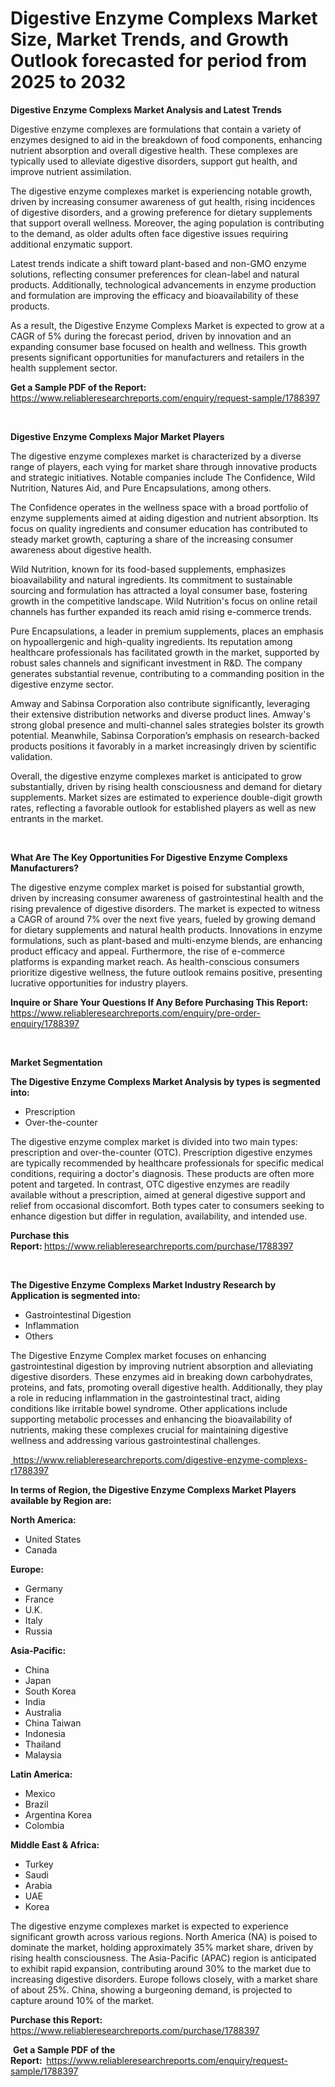 <p><h1>Digestive Enzyme Complexs Market Size, Market Trends, and Growth Outlook forecasted for period from 2025 to 2032</h1></p><p><strong>Digestive Enzyme Complexs Market Analysis and Latest Trends</strong></p>
<p><p>Digestive enzyme complexes are formulations that contain a variety of enzymes designed to aid in the breakdown of food components, enhancing nutrient absorption and overall digestive health. These complexes are typically used to alleviate digestive disorders, support gut health, and improve nutrient assimilation.</p><p>The digestive enzyme complexes market is experiencing notable growth, driven by increasing consumer awareness of gut health, rising incidences of digestive disorders, and a growing preference for dietary supplements that support overall wellness. Moreover, the aging population is contributing to the demand, as older adults often face digestive issues requiring additional enzymatic support.</p><p>Latest trends indicate a shift toward plant-based and non-GMO enzyme solutions, reflecting consumer preferences for clean-label and natural products. Additionally, technological advancements in enzyme production and formulation are improving the efficacy and bioavailability of these products. </p><p>As a result, the Digestive Enzyme Complexs Market is expected to grow at a CAGR of 5% during the forecast period, driven by innovation and an expanding consumer base focused on health and wellness. This growth presents significant opportunities for manufacturers and retailers in the health supplement sector.</p></p>
<p><strong>Get a Sample PDF of the Report:&nbsp;</strong> <a href="https://www.reliableresearchreports.com/enquiry/request-sample/1788397?utm_campaign=2224&utm_medium=2&utm_source=Github&utm_content=ia&utm_term=19042025&utm_id=digestive-enzyme-complexs">https://www.reliableresearchreports.com/enquiry/request-sample/1788397</a></p>
<p>&nbsp;</p>
<p><strong>Digestive Enzyme Complexs Major Market Players</strong></p>
<p><p>The digestive enzyme complexes market is characterized by a diverse range of players, each vying for market share through innovative products and strategic initiatives. Notable companies include The Confidence, Wild Nutrition, Natures Aid, and Pure Encapsulations, among others.</p><p>The Confidence operates in the wellness space with a broad portfolio of enzyme supplements aimed at aiding digestion and nutrient absorption. Its focus on quality ingredients and consumer education has contributed to steady market growth, capturing a share of the increasing consumer awareness about digestive health.</p><p>Wild Nutrition, known for its food-based supplements, emphasizes bioavailability and natural ingredients. Its commitment to sustainable sourcing and formulation has attracted a loyal consumer base, fostering growth in the competitive landscape. Wild Nutrition's focus on online retail channels has further expanded its reach amid rising e-commerce trends.</p><p>Pure Encapsulations, a leader in premium supplements, places an emphasis on hypoallergenic and high-quality ingredients. Its reputation among healthcare professionals has facilitated growth in the market, supported by robust sales channels and significant investment in R&D. The company generates substantial revenue, contributing to a commanding position in the digestive enzyme sector.</p><p>Amway and Sabinsa Corporation also contribute significantly, leveraging their extensive distribution networks and diverse product lines. Amway's strong global presence and multi-channel sales strategies bolster its growth potential. Meanwhile, Sabinsa Corporation’s emphasis on research-backed products positions it favorably in a market increasingly driven by scientific validation.</p><p>Overall, the digestive enzyme complexes market is anticipated to grow substantially, driven by rising health consciousness and demand for dietary supplements. Market sizes are estimated to experience double-digit growth rates, reflecting a favorable outlook for established players as well as new entrants in the market.</p></p>
<p>&nbsp;</p>
<p><strong>What Are The Key Opportunities For Digestive Enzyme Complexs Manufacturers?</strong></p>
<p><p>The digestive enzyme complex market is poised for substantial growth, driven by increasing consumer awareness of gastrointestinal health and the rising prevalence of digestive disorders. The market is expected to witness a CAGR of around 7% over the next five years, fueled by growing demand for dietary supplements and natural health products. Innovations in enzyme formulations, such as plant-based and multi-enzyme blends, are enhancing product efficacy and appeal. Furthermore, the rise of e-commerce platforms is expanding market reach. As health-conscious consumers prioritize digestive wellness, the future outlook remains positive, presenting lucrative opportunities for industry players.</p></p>
<p><strong>Inquire or Share Your Questions If Any Before Purchasing This Report:</strong> <a href="https://www.reliableresearchreports.com/enquiry/pre-order-enquiry/1788397?utm_campaign=2224&utm_medium=2&utm_source=Github&utm_content=ia&utm_term=19042025&utm_id=digestive-enzyme-complexs">https://www.reliableresearchreports.com/enquiry/pre-order-enquiry/1788397</a></p>
<p>&nbsp;</p>
<p><strong>Market Segmentation</strong></p>
<p><strong>The Digestive Enzyme Complexs Market Analysis by types is segmented into:</strong></p>
<p><ul><li>Prescription</li><li>Over-the-counter</li></ul></p>
<p><p>The digestive enzyme complex market is divided into two main types: prescription and over-the-counter (OTC). Prescription digestive enzymes are typically recommended by healthcare professionals for specific medical conditions, requiring a doctor's diagnosis. These products are often more potent and targeted. In contrast, OTC digestive enzymes are readily available without a prescription, aimed at general digestive support and relief from occasional discomfort. Both types cater to consumers seeking to enhance digestion but differ in regulation, availability, and intended use.</p></p>
<p><strong>Purchase this Report:&nbsp;</strong><a href="https://www.reliableresearchreports.com/purchase/1788397?utm_campaign=2224&utm_medium=2&utm_source=Github&utm_content=ia&utm_term=19042025&utm_id=digestive-enzyme-complexs">https://www.reliableresearchreports.com/purchase/1788397</a></p>
<p>&nbsp;</p>
<p><strong>The Digestive Enzyme Complexs Market Industry Research by Application is segmented into:</strong></p>
<p><ul><li>Gastrointestinal Digestion</li><li>Inflammation</li><li>Others</li></ul></p>
<p><p>The Digestive Enzyme Complex market focuses on enhancing gastrointestinal digestion by improving nutrient absorption and alleviating digestive disorders. These enzymes aid in breaking down carbohydrates, proteins, and fats, promoting overall digestive health. Additionally, they play a role in reducing inflammation in the gastrointestinal tract, aiding conditions like irritable bowel syndrome. Other applications include supporting metabolic processes and enhancing the bioavailability of nutrients, making these complexes crucial for maintaining digestive wellness and addressing various gastrointestinal challenges.</p></p>
<p><a href="https://www.reliableresearchreports.com/digestive-enzyme-complexs-r1788397?utm_campaign=2224&utm_medium=2&utm_source=Github&utm_content=ia&utm_term=19042025&utm_id=digestive-enzyme-complexs">&nbsp;https://www.reliableresearchreports.com/digestive-enzyme-complexs-r1788397</a></p>
<p><strong>In terms of Region, the Digestive Enzyme Complexs Market Players available by Region are:</strong></p>
<p>
    <p> <strong> North America: </strong>
        <ul>
            <li>United States</li>
            <li>Canada</li>
        </ul>
        </p> 
    <p> <strong> Europe: </strong>
        <ul>
            <li>Germany</li>
            <li>France</li>
            <li>U.K.</li>
            <li>Italy</li>
            <li>Russia</li>
        </ul>
        </p> 
    <p> <strong> Asia-Pacific: </strong>
        <ul>
            <li>China</li>
            <li>Japan</li>
            <li>South Korea</li>
            <li>India</li>
            <li>Australia</li>
            <li>China Taiwan</li>
            <li>Indonesia</li>
            <li>Thailand</li>
            <li>Malaysia</li>
        </ul>
        </p> 
    <p> <strong> Latin America: </strong>
        <ul>
            <li>Mexico</li>
            <li>Brazil</li>
            <li>Argentina Korea</li>
            <li>Colombia</li>
        </ul>
        </p> 
    <p> <strong> Middle East & Africa: </strong>
        <ul>
            <li>Turkey</li>
            <li>Saudi</li>
            <li>Arabia</li>
            <li>UAE</li>
            <li>Korea</li>
        </ul>
    </p>
    </p>
<p><p>The digestive enzyme complexes market is expected to experience significant growth across various regions. North America (NA) is poised to dominate the market, holding approximately 35% market share, driven by rising health consciousness. The Asia-Pacific (APAC) region is anticipated to exhibit rapid expansion, contributing around 30% to the market due to increasing digestive disorders. Europe follows closely, with a market share of about 25%. China, showing a burgeoning demand, is projected to capture around 10% of the market.</p></p>
<p><strong>Purchase this Report: </strong><a href="https://www.reliableresearchreports.com/purchase/1788397?utm_campaign=2224&utm_medium=2&utm_source=Github&utm_content=ia&utm_term=19042025&utm_id=digestive-enzyme-complexs">https://www.reliableresearchreports.com/purchase/1788397</a></p>
<p>&nbsp;<strong>Get a Sample PDF of the Report:&nbsp;&nbsp;</strong><a href="https://www.reliableresearchreports.com/enquiry/request-sample/1788397?utm_campaign=2224&utm_medium=2&utm_source=Github&utm_content=ia&utm_term=19042025&utm_id=digestive-enzyme-complexs">https://www.reliableresearchreports.com/enquiry/request-sample/1788397</a></p>
<p><strong></strong></p>
<p><p></p><p></p><p></p></p>